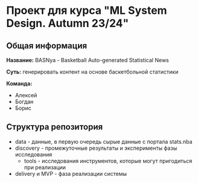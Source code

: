 # Проект для курса "ML System Design. Autumn 23/24"

## Общая информация
**Название:** BASNya - Basketball Auto-generated Statistical News

**Суть:** генерировать контент на основе баскетбольной статистики

**Команда:**
- Алексей
- Богдан
- Борис

## Структура репозитория

* data - данные, в первую очередь сырые данные с портала stats.nba
* discovery - промежуточные результаты и эксперименты фазы исследования
  * tools - исследования инструментов, которые могут пригодиться при реализации
* delivery и MVP - фаза реализации системы
